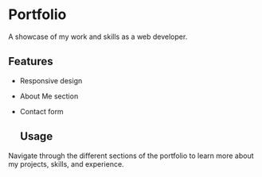 # Portfolio

A showcase of my work and skills as a web developer.

## Features

- Responsive design
- About Me section
- Contact form

  ## Usage

Navigate through the different sections of the portfolio to learn more about my projects, skills, and experience.


